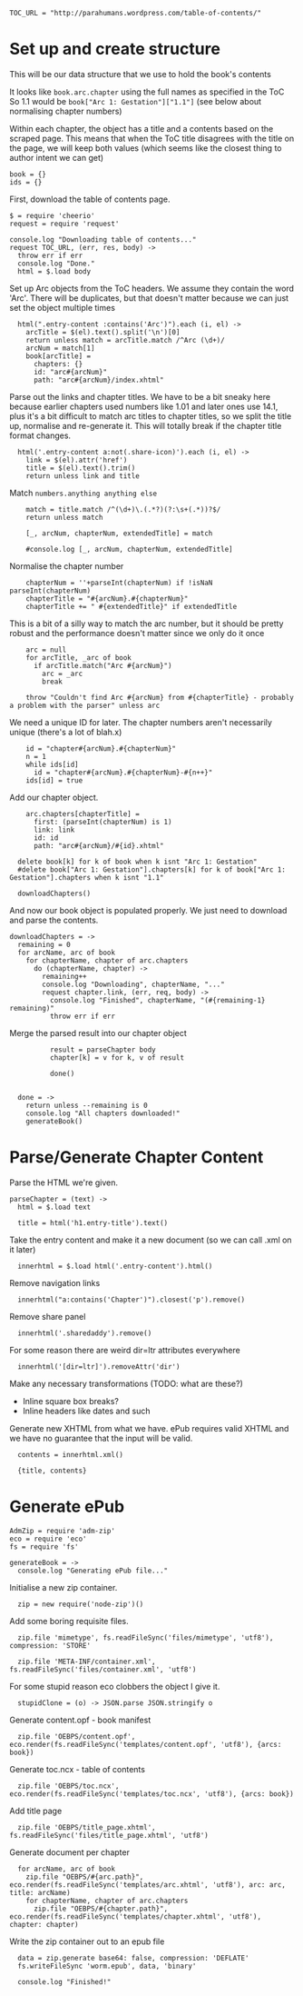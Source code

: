     TOC_URL = "http://parahumans.wordpress.com/table-of-contents/"
    


Set up and create structure
===========================

This will be our data structure that we use to hold the book's contents

It looks like `book.arc.chapter` using the full names as specified in the ToC
So 1.1 would be `book["Arc 1: Gestation"]["1.1"]` (see below about normalising chapter numbers)

Within each chapter, the object has a title and a contents based on the scraped page.
This means that when the ToC title disagrees with the title on the page, we will keep
both values (which seems like the closest thing to author intent we can get)

    book = {}
    ids = {}

First, download the table of contents page.

    $ = require 'cheerio'
    request = require 'request'

    console.log "Downloading table of contents..."
    request TOC_URL, (err, res, body) ->
      throw err if err
      console.log "Done."
      html = $.load body

Set up Arc objects from the ToC headers. We assume they contain the word 'Arc'.
There will be duplicates, but that doesn't matter because we can just set the object multiple times

      html(".entry-content :contains('Arc')").each (i, el) ->
        arcTitle = $(el).text().split('\n')[0]
        return unless match = arcTitle.match /^Arc (\d+)/
        arcNum = match[1]
        book[arcTitle] =
          chapters: {}
          id: "arc#{arcNum}"
          path: "arc#{arcNum}/index.xhtml"

Parse out the links and chapter titles. We have to be a bit sneaky here because earlier chapters used numbers like 1.01 and later ones use 14.1, plus it's a bit difficult to match arc titles to chapter titles, so we split the title up, normalise and re-generate it. This will totally break if the chapter title format changes.

      html('.entry-content a:not(.share-icon)').each (i, el) ->
        link = $(el).attr('href')
        title = $(el).text().trim()
        return unless link and title

Match `numbers.anything anything else`

        match = title.match /^(\d+)\.(.*?)(?:\s+(.*))?$/
        return unless match

        [_, arcNum, chapterNum, extendedTitle] = match

        #console.log [_, arcNum, chapterNum, extendedTitle]

Normalise the chapter number

        chapterNum = ''+parseInt(chapterNum) if !isNaN parseInt(chapterNum)
        chapterTitle = "#{arcNum}.#{chapterNum}"
        chapterTitle += " #{extendedTitle}" if extendedTitle

This is a bit of a silly way to match the arc number, but it should be pretty robust and the performance doesn't matter since we only do it once

        arc = null
        for arcTitle, _arc of book
          if arcTitle.match("Arc #{arcNum}")
            arc = _arc
            break
        
        throw "Couldn't find Arc #{arcNum} from #{chapterTitle} - probably a problem with the parser" unless arc

We need a unique ID for later. The chapter numbers aren't necessarily unique (there's a lot of blah.x)

        id = "chapter#{arcNum}.#{chapterNum}"
        n = 1
        while ids[id]
          id = "chapter#{arcNum}.#{chapterNum}-#{n++}"
        ids[id] = true

Add our chapter object.

        arc.chapters[chapterTitle] =
          first: (parseInt(chapterNum) is 1)
          link: link
          id: id
          path: "arc#{arcNum}/#{id}.xhtml"

      delete book[k] for k of book when k isnt "Arc 1: Gestation"
      #delete book["Arc 1: Gestation"].chapters[k] for k of book["Arc 1: Gestation"].chapters when k isnt "1.1"

      downloadChapters()

And now our book object is populated properly. We just need to download and parse the contents.

    downloadChapters = ->
      remaining = 0
      for arcName, arc of book
        for chapterName, chapter of arc.chapters
          do (chapterName, chapter) ->
            remaining++
            console.log "Downloading", chapterName, "..."
            request chapter.link, (err, req, body) ->
              console.log "Finished", chapterName, "(#{remaining-1} remaining)"
              throw err if err

Merge the parsed result into our chapter object

              result = parseChapter body
              chapter[k] = v for k, v of result

              done()
              

      done = ->
        return unless --remaining is 0
        console.log "All chapters downloaded!"
        generateBook()

    



Parse/Generate Chapter Content
==============================

Parse the HTML we're given.

    parseChapter = (text) ->
      html = $.load text

      title = html('h1.entry-title').text()

Take the entry content and make it a new document (so we can call .xml on it later)

      innerhtml = $.load html('.entry-content').html()

Remove navigation links

      innerhtml("a:contains('Chapter')").closest('p').remove()

Remove share panel

      innerhtml('.sharedaddy').remove()

For some reason there are weird dir=ltr attributes everywhere

      innerhtml('[dir=ltr]').removeAttr('dir')

Make any necessary transformations (TODO: what are these?)

  * Inline square box breaks?
  * Inline headers like dates and such

Generate new XHTML from what we have. ePub requires valid XHTML and we have no guarantee that the input will be valid.

      contents = innerhtml.xml()

      {title, contents}


Generate ePub
=============

    AdmZip = require 'adm-zip'
    eco = require 'eco'
    fs = require 'fs'

    generateBook = ->
      console.log "Generating ePub file..."

Initialise a new zip container.

      zip = new require('node-zip')()

Add some boring requisite files.

      zip.file 'mimetype', fs.readFileSync('files/mimetype', 'utf8'), compression: 'STORE'

      zip.file 'META-INF/container.xml', fs.readFileSync('files/container.xml', 'utf8')

For some stupid reason eco clobbers the object I give it.

      stupidClone = (o) -> JSON.parse JSON.stringify o

Generate content.opf - book manifest

      zip.file 'OEBPS/content.opf', eco.render(fs.readFileSync('templates/content.opf', 'utf8'), {arcs: book})

Generate toc.ncx - table of contents

      zip.file 'OEBPS/toc.ncx', eco.render(fs.readFileSync('templates/toc.ncx', 'utf8'), {arcs: book})

Add title page

      zip.file 'OEBPS/title_page.xhtml', fs.readFileSync('files/title_page.xhtml', 'utf8')

Generate document per chapter

      for arcName, arc of book
        zip.file "OEBPS/#{arc.path}", eco.render(fs.readFileSync('templates/arc.xhtml', 'utf8'), arc: arc, title: arcName)
        for chapterName, chapter of arc.chapters
          zip.file "OEBPS/#{chapter.path}", eco.render(fs.readFileSync('templates/chapter.xhtml', 'utf8'), chapter: chapter)

Write the zip container out to an epub file

      data = zip.generate base64: false, compression: 'DEFLATE'
      fs.writeFileSync 'worm.epub', data, 'binary'

      console.log "Finished!"
